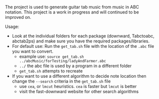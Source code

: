 The project is used to generate guitar tab music from music in ABC notation. This project is a work in progress and will continued to be improved on.

Usage:
- Look at the individual folders for each package (downward, Tabctoabc, abctab2ps) and make sure you have the required packages/libraries.
- For default use: Run the `get_tab.sh` file with the location of the `.abc` file you want to convert.
    - example use: `source get_tab.sh ../abcMusic/forTesting/ladyAndFarmer.abc`
    - `../` the abc file is used by a program in a different folder 
    - `get_tab.sh` attempts to recreate 
- If you want to use a different algorithm to decide note location then change the `--search` criteria in the `get_tab.sh` file  
    - use `cea`, or `lmcut` heuristics. `cea` is faster but `lmcut` is better
    - visit the fast-downward website for other search algorithms
